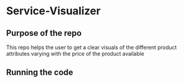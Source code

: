 # Service-Visualizer

## Purpose of the repo

This repo helps the user to get a clear visuals of the different product attributes varying with the price of the product available

## Running the code
